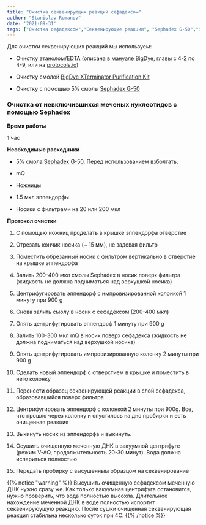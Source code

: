 ```yaml
---
title: "Очистка секвенирующих реакций сефадексом"
author: "Stanislav Romanov"
date: '2021-09-31'
tags: ["Очистка сефадексом","Секвенирующие реакции", "Sephadex G-50","Sephadex"]
---
```


Для очистки секвенирующих реакций мы используем:

-   Очистку этанолом/EDTA (описана в [мануале BigDye](https://assets.thermofisher.com/TFS-Assets/LSG/manuals/cms_081527.pdf), главы с 4-2 по 4-9, или на [protocols.io](https://www.protocols.io/view/dye-terminator-dna-sequencing-bhxmj7k6?step=10))

-   Очистку смолой [BigDye XTerminator Purification Kit](https://www.tcd.ie/medicine/psychiatry/assets/doc/BDx-Protocol-Summary.pdf)

-   Очистку с помощью 5% смолы [Sephadex G-50](/labreagents/sephadex)

### **Очистка от невключившихся меченых нуклеотидов с помощью Sephadex**

**Время работы**

1 час

**Необходимые расходники**

-   5% смола [Sephadex G-50](/labreagents/sephadex). Перед использованием взболтать.

-   mQ

-   Ножницы

-   1.5 мкл эппендорфы

-   Носики с фильтрами на 20 или 200 мкл

**Протокол очистки**

1.  С помощью ножниц проделать в крышке эппендорфа отверстие

2.  Отрезать кончик носика (\~ 15 мм), не задевая фильтр

3.  Поместить обрезанный носик с фильтром вертикально в отверстие на крышке эппендорфа

4.  Залить 200-400 мкл смолы Sephadex в носик поверх фильтра (жидкость не должна подниматься над верхушкой носика)

5.  Центрифугировать эппендорф с импровизированной колонкой 1 минуту при 900 g

6.  Снова залить смолу в носик с сефадексом (200-400 мкл)

7.  Опять центрифугировать эппендорф 1 минуту при 900 g

8.  Залить 100-300 мкл mQ в носик поверх сефадекса (жидкость не должна подниматься над верхушкой носика)

9.  Опять центрифугировать импровизированную колонку 2 минуты при 900 g

10. Сделать новый эппендорф с отверстием в крышке и поместить в него колонку

11. Перенести образец секвенирующей реакции в слой сефадекса, образовавшийся поверх фильтра

12. Центрифугировать эппендорф с колонкой 2 минуты при 900g. Все, что прошло через колонку и опустилось на дно пробирки и есть очищенная реакция

13. Выкинуть носик из эппендорфа и выкинуть.

14. Осушить очищенную меченную ДНК в вакуумной центрифуге (режим V-AQ, продолжительность 20-30 минут). Вода должна испариться полностью

15. Передать пробирку с высушенным образцом на секвенирование

{{% notice "warning" %}}
Высушить очищенную сефадексом меченную ДНК нужно сразу же. Как только вакуумная центрифуга остановится, нужно проверить, что вода полностью высохла. Длительное нахождение меченной ДНК в воде полностью испортит секвенируюущую реакцию. После сушки очищенная секвенирующая реакция стабильна несколько суток при 4С.
{{% /notice %}}
